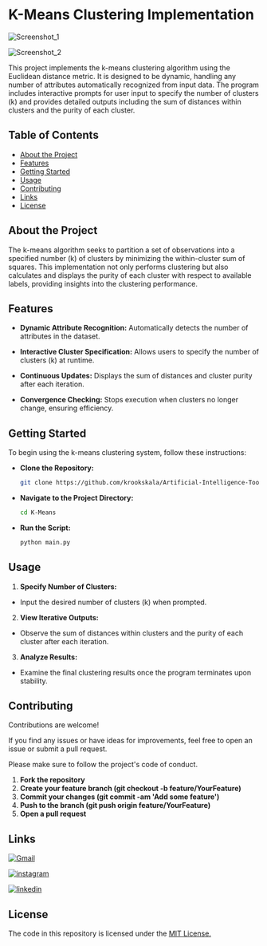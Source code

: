 
# K-Means Clustering Implementation

![Screenshot_1](https://github.com/user-attachments/assets/56346cdc-9712-4cc7-886b-904d5f22eefc)

![Screenshot_2](https://github.com/user-attachments/assets/8cfbdadd-3175-42af-b232-47578e16588c)

This project implements the k-means clustering algorithm using the Euclidean distance metric. It is designed to be dynamic, handling any number of attributes automatically recognized from input data. The program includes interactive prompts for user input to specify the number of clusters (k) and provides detailed outputs including the sum of distances within clusters and the purity of each cluster.


## Table of Contents

- [About the Project](#about-the-project)
- [Features](#features)
- [Getting Started](#getting-started)
- [Usage](#usage)
- [Contributing](#contributing)
- [Links](#links)
- [License](#license)
## About the Project

The k-means algorithm seeks to partition a set of observations into a specified number (k) of clusters by minimizing the within-cluster sum of squares. This implementation not only performs clustering but also calculates and displays the purity of each cluster with respect to available labels, providing insights into the clustering performance.

## Features

- **Dynamic Attribute Recognition:** Automatically detects the number of attributes in the dataset.

- **Interactive Cluster Specification:** Allows users to specify the number of clusters (k) at runtime.

- **Continuous Updates:**  Displays the sum of distances and cluster purity after each iteration.

- **Convergence Checking:** Stops execution when clusters no longer change, ensuring efficiency.


## Getting Started

To begin using the k-means clustering system, follow these instructions:

- **Clone the Repository:**
   ```sh
   git clone https://github.com/krookskala/Artificial-Intelligence-Tools-Projects/tree/main/K-Means.git

   ```

- **Navigate to the Project Directory:**
    ```sh
    cd K-Means

    ```

- **Run the Script:**
    ```sh
    python main.py

    ```




## Usage
1. **Specify Number of Clusters:**
- Input the desired number of clusters (k) when prompted.

2. **View Iterative Outputs:**
- Observe the sum of distances within clusters and the purity of each cluster after each iteration.

3. **Analyze Results:**
- Examine the final clustering results once the program terminates upon stability.






## Contributing

Contributions are welcome!

If you find any issues or have ideas for improvements, feel free to open an issue or submit a pull request.

Please make sure to follow the project's code of conduct.

1. **Fork the repository**
2. **Create your feature branch (git checkout -b feature/YourFeature)**
3. **Commit your changes (git commit -am 'Add some feature')**
4. **Push to the branch (git push origin feature/YourFeature)**
5. **Open a pull request**


## Links

[![Gmail](https://img.shields.io/badge/ismailsariarslan7@gmail.com-D14836?style=for-the-badge&logo=gmail&logoColor=white)](ismailsariarslan7@gmail.com)

[![instagram](https://img.shields.io/badge/Instagram-E4405F?style=for-the-badge&logo=instagram&logoColor=white)](https://www.instagram.com/ismailsariarslan/)

[![linkedin](https://img.shields.io/badge/linkedin-0A66C2?style=for-the-badge&logo=linkedin&logoColor=white)](https://www.linkedin.com/in/ismailsariarslan/)
## License

The code in this repository is licensed under the [MIT License.](https://choosealicense.com/licenses/mit/)

